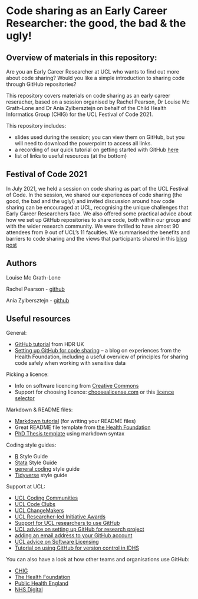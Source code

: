 # Code sharing as an Early Career Researcher: the good, the bad & the ugly!
## Overview of materials in this repository:

Are you an Early Career Researcher at UCL who wants to find out more about code sharing? Would you like a simple introduction to sharing code through GitHub repositories? 

This repository covers materials on code sharing as an early career reseracher, based on a session organised by Rachel Pearson, Dr Louise Mc Grath-Lone and Dr Ania Zylbersztejn on behalf of the Child Health Informatics Group (CHIG) for the UCL Festival of Code 2021. 

This repository includes:
- slides used during the session; you can view them on GitHub, but you will need to download the powerpoint to access all links. 
- a recording of our quick tutorial on getting started with GitHub [here](https://web.microsoftstream.com/video/ea6f7032-5101-4437-9616-47260dfcaec3)
- list of links to useful resources (at the bottom)


## Festival of Code 2021
In July 2021, we held a session on code sharing as part of the UCL Festival of Code. In the session, we shared our experiences of code sharing (the good, the bad and the ugly!) and invited discussion around how code sharing can be encouraged at UCL, recognising the unique challenges that Early Career Researchers face. We also offered some practical advice about how we set up GitHub repositories to share code, both within our group and with the wider research community. We were thrilled to have almost 90 attendees from 9 out of UCL’s 11 faculties. We summarised the benefits and barriers to code sharing and the views that participants shared in this [blog post](https://blogs.ucl.ac.uk/open-access/2021/09/14/code-sharing-as-an-ecr/)


## Authors
Louise Mc Grath-Lone 

Rachel Pearson - [github](https://github.com/RachelPearson) 

Ania Zylbersztejn - [github](https://github.com/AniaZylb)


## Useful resources
General:
- [GitHub tutorial](https://github.com/semacu/20190927_IntroductionGithub_HDRUK/blob/master/README.md) from HDR UK
- [Setting up GitHub for code sharing](https://towardsdatascience.com/towards-open-health-analytics-our-guide-to-sharing-code-safely-on-github-5d1e018897cb) – a  blog on experiences from the Health Foundation, including a useful overview of principles for sharing code safely when working with sensitive data

Picking a licence:
- Info on software licencing from [Creative Commons](https://creativecommons.org/faq/#can-i-apply-a-creative-commons-license-to-software)
- Support for choosing licence: [choosealicense.com](https://choosealicense.com/) or this [licence selector](https://ufal.github.io/public-license-selector)

Markdown & README files:
- [Markdown tutorial](https://www.markdowntutorial.com/) (for writing your README files)
- Great README file template from [the Health Foundation](https://github.com/HFAnalyticsLab/README_template)
- [PhD Thesis template](https://github.com/tompollard/phd_thesis_markdown) using markdown syntax

Coding style guides:
- [R](https://jef.works/R-style-guide/) Style Guide
- [Stata](https://michaelshill.net/2015/07/31/in-stata-coding-style-is-the-essential/)  Style Guide
- [general coding](https://hwpi.harvard.edu/files/sdp/files/sdp-toolkit-coding-style-guide.pdf)  style guide
- [Tidyverse](https://style.tidyverse.org/index.html) style guide

Support at UCL:
- [UCL Coding Communities](https://www.ucl.ac.uk/research/domains/eresearch/developing-technical-skills-good-practice-careers/develop-better-research-software)
- [UCL Code Clubs](http://github-pages.ucl.ac.uk/CodeClubs/)
- [UCL ChangeMakers](https://www.ucl.ac.uk/changemakers/)
- [UCL Researcher-led Initiative Awards](https://www.ucl.ac.uk/human-resources/learning-development/learning-academy/researcher-development/researcher-led-initiative-awards)
- [Support for UCL researchers to use GitHub](https://www.ucl.ac.uk/isd/services/research-it/research-software-development-tools/support-for-ucl-researchers-to-use-github)
- [UCL advice on setting up GitHub for research project](https://www.ucl.ac.uk/isd/how-to/how-to-setup-github-for-research-project)
- [adding an email address to your GitHub account](https://docs.github.com/en/github/setting-up-and-managing-your-github-user-account/managing-email-preferences/adding-an-email-address-to-your-github-account)
- [UCL advice on Software Licensing](http://github-pages.ucl.ac.uk/rsd-engineeringcourse/ch04packaging/07Licensing.html)
- [Tutorial on using GitHub for version control in IDHS](https://web.microsoftstream.com/video/12d99c52-f167-4c67-9556-b01facc8c65a?channelId=be035798-89cf-43dc-8de4-9b2f6866545f)

You can also have a look at how other teams and organisations use GitHub:
- [CHIG](https://github.com/UCL-CHIG)
- [The Health Foundation](https://github.com/HFAnalyticsLab)
- [Public Health England](https://github.com/PublicHealthEngland/)
- [NHS Digital](https://github.com/nhsdigital)



